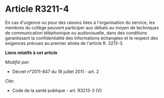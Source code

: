 # Article R3211-4

En cas d'urgence ou pour des raisons liées à l'organisation du service, les membres du collège peuvent participer aux débats
au moyen de techniques de communication téléphonique ou audiovisuelle, dans des conditions garantissant la confidentialité
des informations échangées et le respect des exigences prévues au premier alinéa de l'article R. 3213-3.

**Liens relatifs à cet article**

_Modifié par_:

  - Décret n°2011-847 du 18 juillet 2011 - art. 2

_Cite_:

  - Code de la santé publique - art. R3213-3 (V)

